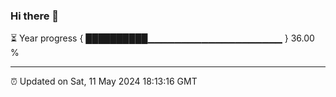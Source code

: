 ### Hi there 👋

⏳ Year progress { ██████████▁▁▁▁▁▁▁▁▁▁▁▁▁▁▁▁▁▁▁▁ } 36.00 %

---

⏰ Updated on Sat, 11 May 2024 18:13:16 GMT
